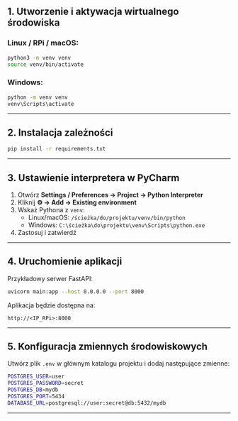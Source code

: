 ## 1. Utworzenie i aktywacja wirtualnego środowiska

### Linux / RPi / macOS:
```bash
python3 -m venv venv
source venv/bin/activate
```

### Windows:
```bash
python -m venv venv
venv\Scripts\activate
```

---

## 2. Instalacja zależności

```bash
pip install -r requirements.txt
```

---

## 3. Ustawienie interpretera w PyCharm

1. Otwórz **Settings / Preferences → Project → Python Interpreter**
2. Kliknij **⚙️ → Add → Existing environment**
3. Wskaż Pythona z `venv`:
    - Linux/macOS: `/ścieżka/do/projektu/venv/bin/python`
    - Windows: `C:\ścieżka\do\projektu\venv\Scripts\python.exe`
4. Zastosuj i zatwierdź

---

## 4. Uruchomienie aplikacji

Przykładowy serwer FastAPI:
```bash
uvicorn main:app --host 0.0.0.0 --port 8000
```

Aplikacja będzie dostępna na:
```
http://<IP_RPi>:8000
```

---

## 5. Konfiguracja zmiennych środowiskowych

Utwórz plik `.env` w głównym katalogu projektu i dodaj następujące zmienne:

```bash
POSTGRES_USER=user
POSTGRES_PASSWORD=secret
POSTGRES_DB=mydb
POSTGRES_PORT=5434
DATABASE_URL=postgresql://user:secret@db:5432/mydb
```


---
